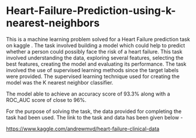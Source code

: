 # Heart-Failure-Prediction-using-k-nearest-neighbors

This is a machine learning problem solved for a Heart Failure prediction task on kaggle . The task involved building a model which could help to predict whether a person could possibly face the risk of a heart failure. This task involved understanding the data, exploring several features, selecting the best features, creating the model and evaluating its performance. The task involved the use of supervised learning methods since the target labels were provided. The supervised learning technique used for creating the model was the K nearest neighbor classifier.

The model able to achieve an accuracy score of 93.3% along with a ROC_AUC score of close to 96%.

For the purpose of solving the task, the data provided for completing the task had been used. The link to the task and data has been given below - 

https://www.kaggle.com/andrewmvd/heart-failure-clinical-data
